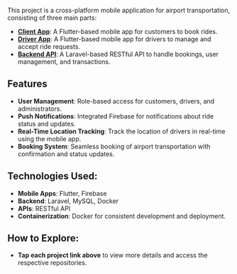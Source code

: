 This project is a cross-platform mobile application for airport transportation, consisting of three main parts:

- **[Client App](https://github.com/ndgiang02/Airport-Booking-Car-Client)**: A Flutter-based mobile app for customers to book rides.
- **[Driver App](https://github.com/ndgiang02/Airport-Booking-Car-Driver)**: A Flutter-based mobile app for drivers to manage and accept ride requests.
- **[Backend API](https://github.com/ndgiang02/Airport-Booking-Car-Backend)**: A Laravel-based RESTful API to handle bookings, user management, and transactions.

## Features
- **User Management**: Role-based access for customers, drivers, and administrators.
- **Push Notifications**: Integrated Firebase for notifications about ride status and updates.
- **Real-Time Location Tracking**: Track the location of drivers in real-time using the mobile app.
- **Booking System**: Seamless booking of airport transportation with confirmation and status updates.

## Technologies Used:
- **Mobile Apps**: Flutter, Firebase
- **Backend**: Laravel, MySQL, Docker
- **APIs**: RESTful API
- **Containerization**: Docker for consistent development and deployment.

## How to Explore:
- **Tap each project link above** to view more details and access the respective repositories.
